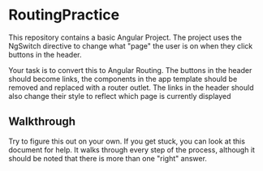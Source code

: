 # RoutingPractice

This repository contains a basic Angular Project. The project uses the NgSwitch directive to change what "page" the user is
on when they click buttons in the header.

Your task is to convert this to Angular Routing. The buttons in the header should become links, the components
in the app template should be removed and replaced with a router outlet. The links in the header should also change 
their style to reflect which page is currently displayed

## Walkthrough
Try to figure this out on your own. If you get stuck, you can look at this document for help. It walks through every
step of the process, although it should be noted that there is more than one "right" answer.
